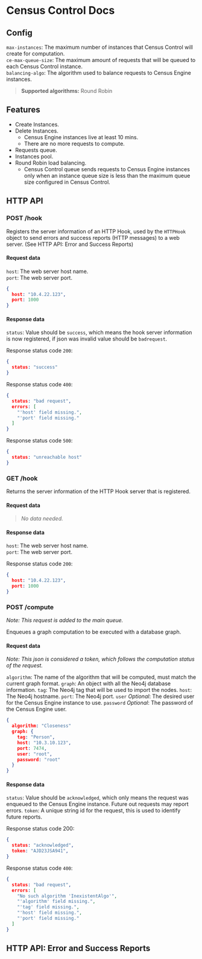 Census Control Docs
===================

Config
------
`max-instances`: The maximum number of instances that Census Control will create for computation.  
`ce-max-queue-size`: The maximum amount of requests that will be queued to each Census Control instance.  
`balancing-algo`: The algorithm used to balance requests to Census Engine instances.
> **Supported algorithms:** Round Robin

Features
--------
* Create Instances.
* Delete Instances.
    * Census Engine instances live at least 10 mins.
    * There are no more requests to compute.
* Requests queue.
* Instances pool.
* Round Robin load balancing.
    * Census Control queue sends requests to Census Engine instances only when an instance queue size is less than the maximum queue size configured in Census Control.

HTTP API
--------

### POST /hook
Registers the server information of an HTTP Hook, used by the `HTTPHook` object to send errors and success reports (HTTP messages) to a web server. (See HTTP API: Error and Success Reports)

#### Request data
`host`: The web server host name.  
`port`: The web server port.

```json
{
  host: "10.4.22.123",
  port: 1000
}
```

#### Response data
`status`: Value should be `success`, which means the hook server information is now registered, if json was invalid value should be `badrequest`.

Response status code `200`:
```json
{
  status: "success"
}
```
Response status code `400`:
```json
{
  status: "bad request",
  errors: [
    "'host' field missing.",
    "'port' field missing."
  ]
}
```
Response status code `500`:
```json
{
  status: "unreachable host"
}
```

### GET /hook
Returns the server information of the HTTP Hook server that is registered. 

#### Request data
> *No data needed.*

#### Response data
`host`: The web server host name.  
`port`: The web server port.

Response status code `200`:
```json
{
  host: "10.4.22.123",
  port: 1000
}
```

### POST /compute
_Note: This request is added to the main queue._

Enqueues a graph computation to be executed with a database graph. 

#### Request data
_Note: This json is considered a token, which follows the computation status of the request._

`algorithm`: The name of the algorithm that will be computed, must match the current graph format.
`graph`: An object with all the Neo4j database information.
`tag`: The Neo4j tag that will be used to import the nodes.
`host`: The Neo4j hostname.
`port`: The Neo4j port.
`user` _Optional_: The desired user for the Census Engine instance to use.
`password` _Optional_: The password of the Census Engine user.

```json
{
  algorithm: "Closeness"
  graph: {
    tag: "Person",
    host: "10.3.10.123",
    port: 7474,
    user: "root",
    password: "root"
  }
}
```

#### Response data
`status`: Value should be `acknowledged`, which only means the request was enqueued to the Census Engine instance. Future out requests may report errors.
`token`: A unique string id for the request, this is used to identify future reports.

Response status code 200:
```json
{
  status: "acknowledged",
  token: "AJD23JSA941",
}
```
Response status code `400`:
```json
{
  status: "bad request",
  errors: [
    "No such algorithm 'InexistentAlgo'",
    "'algorithm' field missing.",
    "'tag' field missing.",
    "'host' field missing.",
    "'port' field missing."
  ]
}
```

HTTP API: Error and Success Reports
-----------------------------------

